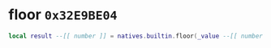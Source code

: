 # floor `0x32E9BE04`

```lua
local result --[[ number ]] = natives.builtin.floor(_value --[[ number ]])
```